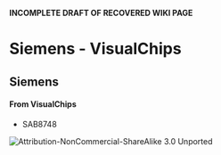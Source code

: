 **INCOMPLETE DRAFT OF RECOVERED WIKI PAGE**

# Siemens - VisualChips


	

	
	


## Siemens


	

		


#### From VisualChips


		

		

		

-  SAB8748


![Attribution-NonCommercial-ShareAlike 3.0 Unported](http://i.creativecommons.org/l/by-nc-sa/3.0/88x31.png)

